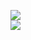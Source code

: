 [![](https://img.shields.io/badge/Made%20With-Github%20Spray-lightgrey.svg?style=for-the-badge&logo=github)](https://github.com/Annihil/github-spray#5717)  
[![](https://i.imgur.com/2DrTn0Z.gif)](https://github.com/Annihil/github-spray)